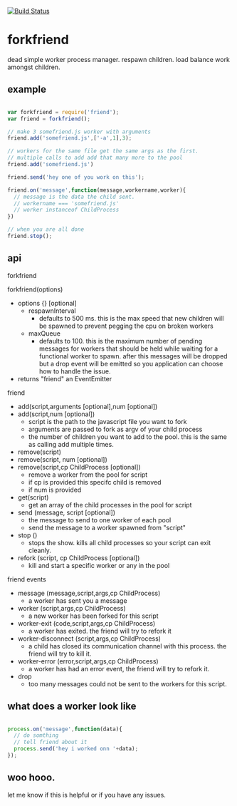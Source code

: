 
[![Build Status](https://secure.travis-ci.org/soldair/node-forkfriend.png)](http://travis-ci.org/soldair/node-forkfriend)

# forkfriend
dead simple worker process manager. respawn children. load balance work amongst children.

## example

```js

var forkfriend = require('friend');
var friend = forkfriend();

// make 3 somefriend.js worker with arguments
friend.add('somefriend.js',['-a',1],3);

// workers for the same file get the same args as the first. 
// multiple calls to add add that many more to the pool
friend.add('somefriend.js')

friend.send('hey one of you work on this');

friend.on('message',function(message,workername,worker){
  // message is the data the child sent.
  // workername === 'somefriend.js'
  // worker instanceof ChildProcess
})

// when you are all done
friend.stop();


```


## api


forkfriend
 
  forkfriend(options)
  - options {} [optional]
    - respawnInterval
      - defaults to 500 ms. this is the max speed that new children will be spawned to prevent pegging the cpu on broken workers
    - maxQueue 
      - defaults to 100. this is the maximum number of pending messages for workers that should be held while waiting for a functional worker to spawn. after this messages will be dropped but a drop event will be emitted so you application can choose how to handle the issue.
  - returns "friend" an EventEmitter

friend

  - add(script,arguments [optional],num [optional])
  - add(script,num [optional])
    - script is the path to the javascript file you want to fork
    - arguments are passed to fork as argv of your child process
    - the number of children you want to add to the pool. this is the same as calling add multiple times.
  - remove(script)
  - remove(script, num [optional])
  - remove(script,cp ChildProcess [optional])
    - remove a worker from the pool for script
    - if cp is provided this specifc child is removed
    - if num is provided
  - get(script)
    - get an array of the child processes in the pool for script
  - send (message, script [optional])
    - the message to send to one worker of each pool
    - send the message to a worker spawned from "script"
  - stop ()
    - stops the show. kills all child processes so your script can exit cleanly.
  - refork (script, cp ChildProcess [optional])
    - kill and start a specific worker or any in the pool

friend events

  - message (message,script,args,cp ChildProcess)
    - a worker has sent you a message
  - worker (script,args,cp ChildProcess)
    - a new worker has been forked for this script
  - worker-exit (code,script,args,cp ChildProcess)
    - a worker has exited. the friend will try to refork it
  - worker-disconnect (script,args,cp ChildProcess)
    - a child has closed its communication channel with this process. the friend will try to kill it.
  - worker-error (error,script,args,cp ChildProcess)
    - a worker has had an error event, the friend will try to refork it.
  - drop
    - too many messages could not be sent to the workers for this script.


## what does a worker look like

```js

process.on('message',function(data){
  // do somthing
  // tell friend about it
  process.send('hey i worked onn '+data);
});


```
 
## woo hooo.

let me know if this is helpful or if you have any issues.
